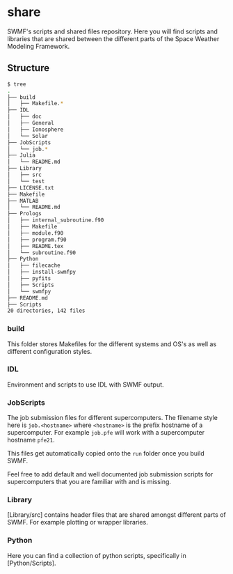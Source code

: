 share
=====

SWMF's scripts and shared files repository. Here you will find scripts and
libraries that are shared between the different parts of the Space Weather
Modeling Framework.

Structure
---------

```bash
$ tree
.
├── build
│   ├── Makefile.*
├── IDL
│   ├── doc
│   ├── General
│   ├── Ionosphere
│   └── Solar
├── JobScripts
│   └── job.*
├── Julia
│   └── README.md
├── Library
│   ├── src
│   └── test
├── LICENSE.txt
├── Makefile
├── MATLAB
│   └── README.md
├── Prologs
│   ├── internal_subroutine.f90
│   ├── Makefile
│   ├── module.f90
│   ├── program.f90
│   ├── README.tex
│   └── subroutine.f90
├── Python
│   ├── filecache
│   ├── install-swmfpy
│   ├── pyfits
│   ├── Scripts
│   └── swmfpy
├── README.md
├── Scripts
20 directories, 142 files
```

### build

This folder stores Makefiles for the different systems and OS's as well as
different configuration styles.

### IDL

Environment and scripts to use IDL with SWMF output.

### JobScripts

The job submission files for different supercomputers. The filename style here
is `job.<hostname>` where `<hostname>` is the prefix hostname of a
supercomputer. For example `job.pfe` will work with a supercomputer hostname
`pfe21`.

This files get automatically copied onto the `run` folder once you build SWMF.

Feel free to add default and well documented job submission scripts for
supercomputers that you are familiar with and is missing.

### Library

[Library/src] contains header files that are shared amongst different parts of
SWMF. For example plotting or wrapper libraries.

### Python

Here you can find a collection of python scripts, specifically in
[Python/Scripts].
